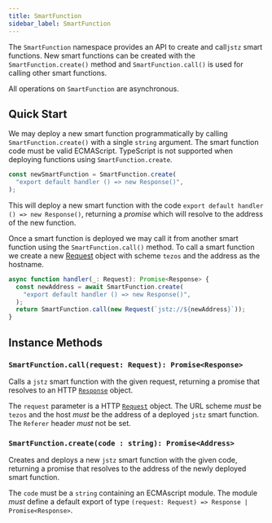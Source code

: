 ```yaml
---
title: SmartFunction
sidebar_label: SmartFunction
---
```


The `SmartFunction` namespace provides an API to create and call`jstz` smart functions.
New smart functions can be created with the `SmartFunction.create()` method
and `SmartFunction.call()` is used for calling other smart functions.

All operations on `SmartFunction` are asynchronous.

## Quick Start

We may deploy a new smart function programmatically by calling `SmartFunction.create()` with a single `string` argument.
The smart function code must be valid ECMAScript. TypeScript is not supported when deploying functions using
`SmartFunction.create`.

```typescript
const newSmartFunction = SmartFunction.create(
  "export default handler () => new Response()",
);
```

This will deploy a new smart function with the code `export default handler () => new Response()`,
returning a _promise_ which will resolve to the address of the new function.

Once a smart function is deployed we may call it from another smart function using the
`SmartFunction.call()` method. To call a smart function we create a new [Request](request.md) object with
scheme `tezos` and the address as the hostname.

```typescript
async function handler(_: Request): Promise<Response> {
  const newAddress = await SmartFunction.create(
    "export default handler () => new Response()",
  );
  return SmartFunction.call(new Request(`jstz://${newAddress}`));
}
```

## Instance Methods

### `SmartFunction.call(request: Request): Promise<Response>`

Calls a `jstz` smart function with the given request, returning a promise that resolves to an
HTTP [`Response`](response.md) object.

The `request` parameter is a HTTP [`Request`](request.md) object.
The URL scheme _must_ be `tezos` and the host _must_ be the address of a deployed `jstz` smart function.
The `Referer` header _must_ not be set.

### `SmartFunction.create(code : string): Promise<Address>`

Creates and deploys a new `jstz` smart function with the given code, returning a promise that resolves to the address of the newly deployed smart function.

The `code` must be a `string` containing an ECMAscript module.
The module _must_ define a default export of type `(request: Request) => Response | Promise<Response>`.
